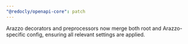 ```yaml
---
"@redocly/openapi-core": patch
---
```


Arazzo decorators and preprocessors now merge both root and Arazzo-specific config, ensuring all relevant settings are applied.
